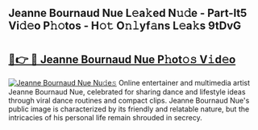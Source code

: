 ## Jeanne Bournaud Nue L𝚎a𝚔ed N𝚞𝚍e - Part-lt5 Vi𝚍𝚎o P𝚑𝚘tos - H𝚘𝚝 O𝚗𝚕yf𝚊ns L𝚎a𝚔s 9tDvG

# <h2><a href="http://kf9kdm.oniu.top/?m=Jeanne+Bournaud+Nue">🔗👉 🔴 Jeanne Bournaud Nue P𝚑ot𝚘𝚜 V𝚒d𝚎o</a></h2>

[![Jeanne Bournaud Nue Nu𝚍e𝚜](https://i.imgur.com/0qMVB7G.gif)](http://kf9kdm.oniu.top/?m=Jeanne+Bournaud+Nue)
Online entertainer and multimedia artist Jeanne Bournaud Nue, celebrated for sharing dance and lifestyle ideas through viral dance routines and compact clips. Jeanne Bournaud Nue's public image is characterized by its friendly and relatable nature, but the intricacies of his personal life remain shrouded in secrecy.  
